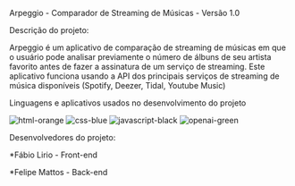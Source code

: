 Arpeggio - Comparador de Streaming de Músicas - Versão 1.0

Descrição do projeto:

Arpeggio é um aplicativo de comparação de streaming de músicas em que o usuário pode analisar previamente o número de álbuns de seu artista favorito antes de fazer a assinatura de um serviço de streaming.
Este aplicativo funciona usando a API dos principais serviços de streaming de música disponíveis (Spotify, Deezer, Tidal, Youtube Music)

Linguagens e aplicativos usados no desenvolvimento do projeto

![html-orange](https://github.com/FabioLiriodev/Arpeggio/assets/140852220/573d1820-7cf6-48dc-b76c-4219bd29ffbd)
![css-blue](https://github.com/FabioLiriodev/Arpeggio/assets/140852220/37e49e7f-1e00-41e7-86e3-ad59cc5a47bf)
![javascript-black](https://github.com/FabioLiriodev/Arpeggio/assets/140852220/d143816b-4c0f-4f65-9ecd-f4c73685f293)
![openai-green](https://github.com/FabioLiriodev/Arpeggio/assets/140852220/626055cf-db9e-4a6a-8340-4d77fd183e01)

Desenvolvedores do projeto:

*Fábio Lirio - Front-end

*Felipe Mattos - Back-end
